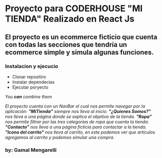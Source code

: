# Proyecto para CODERHOUSE "MI TIENDA" Realizado en React Js

## El proyecto es un ecommerce ficticio que cuenta con todas las secciones que tendría un ecommerce simple y simula algunas funciones.

### Instalacion y ejecucio
* Clonar repositiro 
* Instalar dependecias
* Ejecutar poryecto

_You **can** combine them_

_El proyecto cuenta con un NavBar el cual nos permite navegar por la aplicación:
**"MiTienda"** siempre nos lleva al inicio.
**"¿Quienes Somos?"** nos lleva a una página donde se explica el objetivo de la tienda.
**"Ropa"** nos permite filtrar por las tres categorías de ropa que cuenta la tienda.
**"Contacto"** nos lleva a una página ficticia para contactar a la tienda.
**"Icono del carrito"** nos lleva al carrito, en este podemos ver que artículos agregamos al carrito y podemos simular una compra._

### by: Gamal Mengarelli

